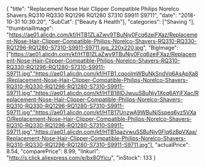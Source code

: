 {
	"title": "Replacement Nose Hair Clipper Compatible Philips Norelco Shavers RQ310 RQ330 RQ1296 RQ1280 S7310 S9911 S9711",
	"date": "2018-10-31 10:30:20",
	"SubCat": ["Beauty & Health"],
	"categories": ["Shaving "],
	"thumbnailImage": "https://ae01.alicdn.com/kf/HTB1ZLaZwv9TBuNjy0Fcq6zeiFXaz/Replacement-Nose-Hair-Clipper-Compatible-Philips-Norelco-Shavers-RQ310-RQ330-RQ1296-RQ1280-S7310-S9911-S9711.jpg_220x220.jpg",
	"BigImage": ["https://ae01.alicdn.com/kf/HTB1ZLaZwv9TBuNjy0Fcq6zeiFXaz/Replacement-Nose-Hair-Clipper-Compatible-Philips-Norelco-Shavers-RQ310-RQ330-RQ1296-RQ1280-S7310-S9911-S9711.jpg","https://ae01.alicdn.com/kf/HTB1.cqoolmWBuNkSndVq6AsApXa8/Replacement-Nose-Hair-Clipper-Compatible-Philips-Norelco-Shavers-RQ310-RQ330-RQ1296-RQ1280-S7310-S9911-S9711.jpg","https://ae01.alicdn.com/kf/HTB18IDJwuuSBuNjy1Xcq6AYjFXac/Replacement-Nose-Hair-Clipper-Compatible-Philips-Norelco-Shavers-RQ310-RQ330-RQ1296-RQ1280-S7310-S9911-S9711.jpg","https://ae01.alicdn.com/kf/HTB17UnzwA9WBuNjSspeq6yz5VXaO/Replacement-Nose-Hair-Clipper-Compatible-Philips-Norelco-Shavers-RQ310-RQ330-RQ1296-RQ1280-S7310-S9911-S9711.jpg","https://ae01.alicdn.com/kf/HTB1qazvwuSSBuNjy0Flq6zBpVXaa/Replacement-Nose-Hair-Clipper-Compatible-Philips-Norelco-Shavers-RQ310-RQ330-RQ1296-RQ1280-S7310-S9911-S9711.jpg"],
	"actualPrice": 8.54,
	"comparePrice": 8.99,
	"linkurl": "http://s.click.aliexpress.com/e/bx8OYicu",
	"inStock": 133
}
